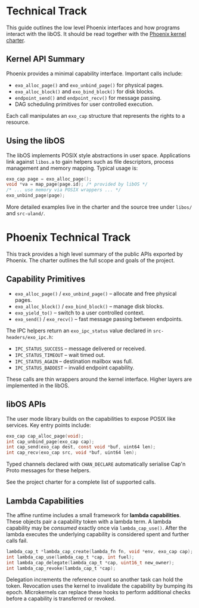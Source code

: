 # Technical Track

This guide outlines the low level Phoenix interfaces and how programs interact with the libOS. It should be read together with the [Phoenix kernel charter](phoenixkernel.md).

## Kernel API Summary

Phoenix provides a minimal capability interface. Important calls include:

- `exo_alloc_page()` and `exo_unbind_page()` for physical pages.
- `exo_alloc_block()` and `exo_bind_block()` for disk blocks.
- `endpoint_send()` and `endpoint_recv()` for message passing.
- DAG scheduling primitives for user controlled execution.

Each call manipulates an `exo_cap` structure that represents the rights to a resource.

## Using the libOS

The libOS implements POSIX style abstractions in user space. Applications link against `libos.a` to gain helpers such as file descriptors, process management and memory mapping. Typical usage is:

```c
exo_cap page = exo_alloc_page();
void *va = map_page(page.id); /* provided by libOS */
/* ... use memory via POSIX wrappers ... */
exo_unbind_page(page);
```

More detailed examples live in the charter and the source tree under `libos/` and `src-uland/`.
# Phoenix Technical Track

This track provides a high level summary of the public APIs exported by Phoenix.
The charter outlines the full scope and goals of the project.

## Capability Primitives

- `exo_alloc_page()` / `exo_unbind_page()` – allocate and free physical pages.
- `exo_alloc_block()` / `exo_bind_block()` – manage disk blocks.
- `exo_yield_to()` – switch to a user controlled context.
- `exo_send()` / `exo_recv()` – fast message passing between endpoints.

The IPC helpers return an `exo_ipc_status` value declared in
`src-headers/exo_ipc.h`:

- `IPC_STATUS_SUCCESS` – message delivered or received.
- `IPC_STATUS_TIMEOUT` – wait timed out.
- `IPC_STATUS_AGAIN`   – destination mailbox was full.
- `IPC_STATUS_BADDEST` – invalid endpoint capability.

These calls are thin wrappers around the kernel interface.  Higher layers
are implemented in the libOS.

## libOS APIs

The user mode library builds on the capabilities to expose POSIX like
services. Key entry points include:

```c
exo_cap cap_alloc_page(void);
int cap_unbind_page(exo_cap cap);
int cap_send(exo_cap dest, const void *buf, uint64 len);
int cap_recv(exo_cap src, void *buf, uint64 len);
```

Typed channels declared with `CHAN_DECLARE` automatically serialise Cap'n
Proto messages for these helpers.

See the project charter for a complete list of supported calls.

## Lambda Capabilities

The affine runtime includes a small framework for **lambda capabilities**.
These objects pair a capability token with a lambda term.  A lambda
capability may be *consumed* exactly once via `lambda_cap_use()`.  After the
lambda executes the underlying capability is considered spent and further
calls fail.

```c
lambda_cap_t *lambda_cap_create(lambda_fn fn, void *env, exo_cap cap);
int lambda_cap_use(lambda_cap_t *cap, int fuel);
int lambda_cap_delegate(lambda_cap_t *cap, uint16_t new_owner);
int lambda_cap_revoke(lambda_cap_t *cap);
```

Delegation increments the reference count so another task can hold the token.
Revocation uses the kernel to invalidate the capability by bumping its epoch.
Microkernels can replace these hooks to perform additional checks before a
capability is transferred or revoked.
